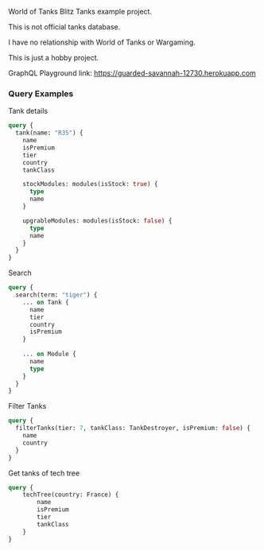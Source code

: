 World of Tanks Blitz Tanks example project.

This is not official tanks database.

I have no relationship with World of Tanks or Wargaming.

This is just a hobby project.

GraphQL Playground link:
https://guarded-savannah-12730.herokuapp.com


### Query Examples

Tank details
```graphql
query {
  tank(name: "R35") {
    name
    isPremium
    tier
    country
    tankClass

    stockModules: modules(isStock: true) {
      type
      name
    }

    upgrableModules: modules(isStock: false) {
      type
      name
    }
  }
}
```

Search
```graphql
query {
  search(term: "tiger") {
    ... on Tank {
      name
      tier
      country
      isPremium
    }
    
    ... on Module {
      name
      type
    }
  }
}
```

Filter Tanks
```graphql
query {
  filterTanks(tier: 7, tankClass: TankDestroyer, isPremium: false) {
    name
    country
  }
}
```

Get tanks of tech tree
```graphql
query {
    techTree(country: France) {
        name
        isPremium
        tier
        tankClass
    }
}
```
